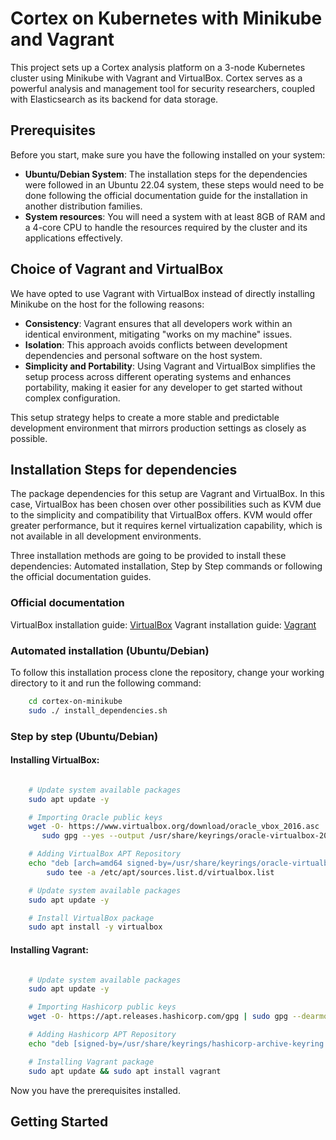 # Cortex on Kubernetes with Minikube and Vagrant

This project sets up a Cortex analysis platform on a 3-node Kubernetes cluster using Minikube with Vagrant and VirtualBox. Cortex serves as a powerful analysis and management tool for security researchers, coupled with Elasticsearch as its backend for data storage.

## Prerequisites

Before you start, make sure you have the following installed on your system:

- **Ubuntu/Debian System**: The installation steps for the dependencies were followed in an Ubuntu 22.04 system, these steps would need to be done following the official documentation guide for the installation in another distribution families.
- **System resources**: You will need a system with at least 8GB of RAM and a 4-core CPU to handle the resources required by the cluster and its applications effectively.

## Choice of Vagrant and VirtualBox

We have opted to use Vagrant with VirtualBox instead of directly installing Minikube on the host for the following reasons:

- **Consistency**: Vagrant ensures that all developers work within an identical environment, mitigating "works on my machine" issues.
- **Isolation**: This approach avoids conflicts between development dependencies and personal software on the host system.
- **Simplicity and Portability**: Using Vagrant and VirtualBox simplifies the setup process across different operating systems and enhances portability, making it easier for any developer to get started without complex configuration.

This setup strategy helps to create a more stable and predictable development environment that mirrors production settings as closely as possible.

## Installation Steps for dependencies

The package dependencies for this setup are Vagrant and VirtualBox. In this case, VirtualBox has been chosen over other possibilities such as KVM due to the simplicity and compatibility that VirtualBox offers. KVM would offer greater performance, but it requires kernel virtualization capability, which is not available in all development environments.

Three installation methods are going to be provided to install these dependencies: Automated installation, Step by Step commands or following the official documentation guides.

### Official documentation

VirtualBox installation guide: [VirtualBox](https://www.virtualbox.org/wiki/Linux_Downloads)
Vagrant installation guide: [Vagrant](https://developer.hashicorp.com/vagrant/downloads)

### Automated installation (Ubuntu/Debian)

To follow this installation process clone the repository, change your working directory to it and run the following command:

```bash
    cd cortex-on-minikube
    sudo ./ install_dependencies.sh
```

### Step by step (Ubuntu/Debian)

#### Installing VirtualBox:

```bash

    # Update system available packages
    sudo apt update -y

    # Importing Oracle public keys
    wget -O- https://www.virtualbox.org/download/oracle_vbox_2016.asc | \
       sudo gpg --yes --output /usr/share/keyrings/oracle-virtualbox-2016.gpg --dearmor

    # Adding VirtualBox APT Repository
    echo "deb [arch=amd64 signed-by=/usr/share/keyrings/oracle-virtualbox-2016.gpg] http://download.virtualbox.org/virtualbox/debian $(lsb_release -cs) contrib" | \
        sudo tee -a /etc/apt/sources.list.d/virtualbox.list

    # Update system available packages
    sudo apt update -y

    # Install VirtualBox package
    sudo apt install -y virtualbox
```

#### Installing Vagrant:

```bash

    # Update system available packages
    sudo apt update -y

    # Importing Hashicorp public keys
    wget -O- https://apt.releases.hashicorp.com/gpg | sudo gpg --dearmor -o /usr/share/keyrings/hashicorp-archive-keyring.gpg

    # Adding Hashicorp APT Repository
    echo "deb [signed-by=/usr/share/keyrings/hashicorp-archive-keyring.gpg] https://apt.releases.hashicorp.com $(lsb_release -cs) main" | sudo tee /etc/apt/sources.list.d/hashicorp.list

    # Installing Vagrant package
    sudo apt update && sudo apt install vagrant
```

Now you have the prerequisites installed.

## Getting Started

